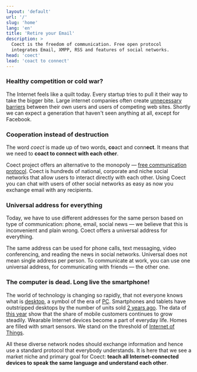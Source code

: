 ```yaml
---
layout: 'default'
url: '/'
slug: 'home'
lang: 'en'
title: 'Retire your Email'
description: >
  Coect is the freedom of communication. Free open protocol
  integrates Email, XMPP, RSS and features of social networks.
head: 'coect'
lead: 'coact to connect'
---
```


### Healthy competition or cold war?

The Internet feels like a quilt today. Every startup tries to pull it their way
to take the bigger bite. Large internet companies often create [unnecessary
barriers](http://www.linkedin.com/today/post/article/20130903164924-2967511-have-social-networks-killed-the-web)
between their own users and users of competing web sites. Shortly we can expect
a generation that haven't seen anything at all, except for Facebook.


### Cooperation instead of destruction

The word _coect_ is made up of two words, **co**act and conn**ect**. It means
that we need to **coact to connect with each other**.

Coect project offers an alternative to the monopoly &mdash; [free
communication protocol](/protocol/). Coect is hundreds of national,
corporate and niche social networks that allow users to interact directly with
each other. Using Coect you can chat with users of other social networks as easy
as now you exchange email with any recipients.


### Universal address for everything

Today, we have to use different addresses for the same person based on type of
communication: phone, email, social news &mdash; we believe that this is inconvenient
and plain wrong. Coect offers a universal address for everything.

The same address can be used for phone calls, text messaging, video
conferencing, and reading the news in social networks. Universal does not mean
single address per person. To communicate at work, you can use one universal
address, for communicating with friends &mdash; the other one.


### The computer is dead. Long live the smartphone!

The world of technology is changing so rapidly, that not everyone knows what is
[desktop](http://en.wikipedia.org/wiki/Desktop_computer), a symbol of the era of [PC](http://en.wikipedia.org/wiki/Personal_computer). Smartphones and tablets have outstripped
desktops by the number of units sold
[2 years ago](http://www.asymco.com/2012/01/17/the-rise-and-fall-of-personal-computing/).
The data of [this year](http://www.kpcb.com/insights/2013-internet-trends) show
that the share of mobile customers continues to grow steadily. Wearable Internet
devices become a part of everyday life. Homes are filled with smart sensors.
We stand on the threshold of
[Internet of Things](http://en.wikipedia.org/wiki/Internet_of_Things).

All these diverse network nodes should exchange information and hence use a
standard protocol that everybody understands. It is here that we see a market niche and
primary goal for Coect: **teach all Internet-connected devices to speak the
same language and understand each other**.
